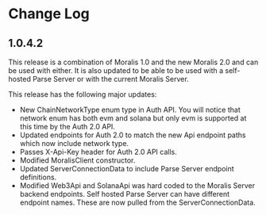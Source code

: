 ﻿# Change Log

## 1.0.4.2
This release is a combination of Moralis 1.0 and the new Moralis 2.0 and can be used with either. It is also updated to be able to be used with a self-hosted Parse Server or with the current Moralis Server.

This release has the following major updates:
- New ChainNetworkType enum type in Auth API. You will notice that network enum has both evm and solana but only evm is supported at this time by the Auth 2.0 API.
- Updated endpoints for Auth 2.0 to match the new Api endpoint paths which now include network type.
- Passes X-Api-Key header for Auth 2.0 API calls.
- Modified MoralisClient constructor.
- Updated ServerConnectionData to include Parse Server endpoint definitions.
- Modified Web3Api and SolanaApi was hard coded to the Moralis Server backend endpoints. Self hosted Parse Server can have different endpoint names. These are now pulled from the ServerConnectionData.